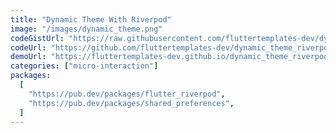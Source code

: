 ```yaml
---
title: "Dynamic Theme With Riverpod"
image: "/images/dynamic_theme.png"
codeGistUrl: "https://raw.githubusercontent.com/fluttertemplates-dev/dynamic_theme_riverpod/master/lib/main.dart"
codeUrl: "https://github.com/fluttertemplates-dev/dynamic_theme_riverpod"
demoUrl: "https://fluttertemplates-dev.github.io/dynamic_theme_riverpod/#/"
categories: ["micro-interaction"]
packages:
  [
    "https://pub.dev/packages/flutter_riverpod",
    "https://pub.dev/packages/shared_preferences",
  ]
---
```

